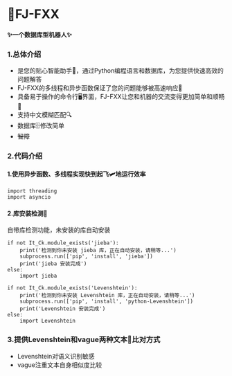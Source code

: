 # 🚀FJ-FXX 
#### ✨一个数据库型机器人✨

### 1.总体介绍
- 是您的贴心智能助手🤗，通过Python编程语言和数据库，为您提供快速高效的问题解答
- FJ-FXX的多线程和异步函数保证了您的问题能够被高速响应💨
- 具备易于操作的命令行🖥️界面，FJ-FXX让您和机器的交流变得更加简单和顺畅🎯
- 支持中文模糊匹配🔍
- 数据库🗄️修改简单
- ~~智障~~

### 2.代码介绍
#### 1.使用异步函数、多线程实现快到起飞🛩️地运行效率
    import threading   
    import asyncio
#### 2.库安装检测🤩
自带库检测功能，未安装的库自动安装

    if not It_Ck.module_exists('jieba'):
        print('检测到你未安装 jieba 库，正在自动安装，请稍等...')
        subprocess.run(['pip', 'install', 'jieba'])
        print('jieba 安装完成')
    else:
        import jieba

    if not It_Ck.module_exists('Levenshtein'):
        print('检测到你未安装 Levenshtein 库，正在自动安装，请稍等...')
        subprocess.run(['pip', 'install', 'python-Levenshtein'])
        print('Levenshtein 安装完成')
    else:
        import Levenshtein
### 3.提供Levenshtein和vague两种文本💬比对方式
- Levenshtein对语义识别敏感    
- vague注重文本自身相似度比较
 
